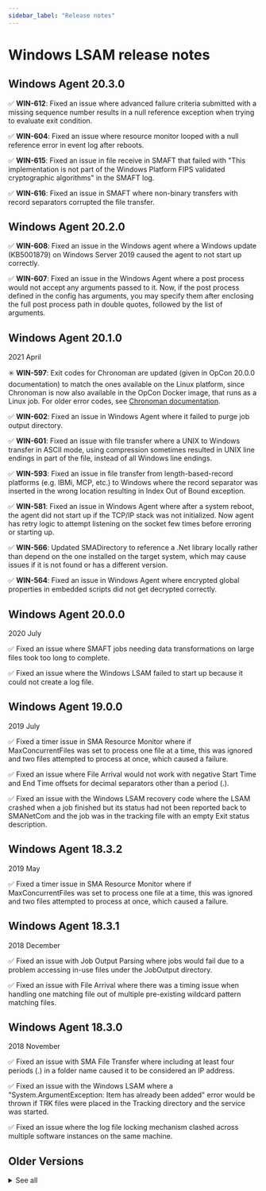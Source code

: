 ```yaml
---
sidebar_label: "Release notes"
---
```


# Windows LSAM release notes

## Windows Agent 20.3.0

:white_check_mark: **WIN-612**: Fixed an issue where advanced failure criteria submitted with a missing sequence number results in a null reference exception when trying to evaluate exit condition.

:white_check_mark: **WIN-604**: Fixed an issue where resource monitor looped with a null reference error in event log after reboots.

:white_check_mark: **WIN-615**: Fixed an issue in file receive in SMAFT that failed with "This implementation is not part of the Windows Platform FIPS validated cryptographic algorithms" in the SMAFT log. 

:white_check_mark: **WIN-616**: Fixed an issue in SMAFT where non-binary transfers with record separators corrupted the file transfer.

## Windows Agent 20.2.0

:white_check_mark: **WIN-608**: Fixed an issue in the Windows agent where a Windows update (KB5001879) on Windows Server 2019 caused the agent to not start up correctly.

:white_check_mark: **WIN-607**: Fixed an issue in the Windows Agent where a post process would not accept any arguments passed to it. Now, if the post process defined in the config has arguments, you may specify them after enclosing the full post process path in double quotes, followed by the list of arguments.

## Windows Agent 20.1.0

2021 April

:eight_spoked_asterisk: **WIN-597**: Exit codes for Chronoman are updated (given in OpCon 20.0.0 documentation) to match the ones available on the Linux platform, since Chronoman is now also available in the OpCon Docker image, that runs as a Linux job. For older error codes, see [Chronoman documentation](https://help.smatechnologies.com/opcon/core/v19.1/index.htm#Files/Utilities/Command-line%20Utilities/Chronoman.htm#Chronoman_Command_Line_and_Command_File_Errors).

:white_check_mark: **WIN-602**: Fixed an issue in Windows Agent where it failed to purge job output directory.

:white_check_mark: **WIN-601**: Fixed an issue with file transfer where a UNIX to Windows transfer in ASCII mode, using compression sometimes resulted in UNIX line endings in part of the file, instead of all Windows line endings.

:white_check_mark: **WIN-593**: Fixed an issue in file transfer from length-based-record platforms (e.g. IBMi, MCP, etc.) to Windows where the record separator was inserted in the wrong location resulting in Index Out of Bound exception.

:white_check_mark: **WIN-581**: Fixed an issue in Windows Agent where after a system reboot, the agent did not start up if the TCP/IP stack was not initialized. Now agent has retry logic to attempt listening on the socket few times before erroring or starting up.

:white_check_mark: **WIN-566**: Updated SMADirectory to reference a .Net library locally rather than depend on the one installed on the target system, which may cause issues if it is not found or has a different version.

:white_check_mark: **WIN-564**: Fixed an issue in Windows Agent where encrypted global properties in embedded scripts did not get decrypted correctly.

## Windows Agent 20.0.0

2020 July

:white_check_mark: Fixed an issue where SMAFT jobs needing data transformations on large files took too long to complete.

:white_check_mark: Fixed an issue where the Windows LSAM failed to start up because it could not create a log file.

## Windows Agent 19.0.0

2019 July

:white_check_mark: Fixed a timer issue in SMA Resource Monitor where if MaxConcurrentFiles was set to process one file at a time, this was ignored and two files attempted to process at once, which caused a failure.

:white_check_mark: Fixed an issue where File Arrival would not work with negative Start Time and End Time offsets for decimal separators other than a period (.).

:white_check_mark: Fixed an issue with the Windows LSAM recovery code where the LSAM crashed when a job finished but its status had not been reported back to SMANetCom and the job was in the tracking file with an empty Exit status description.

## Windows Agent 18.3.2

2019 May

:white_check_mark: Fixed a timer issue in SMA Resource Monitor where if MaxConcurrentFiles was set to process one file at a time, this was ignored and two files attempted to process at once, which caused a failure.

## Windows Agent 18.3.1

2018 December

:white_check_mark: Fixed an issue with Job Output Parsing where jobs would fail due to a problem accessing in-use files under the JobOutput directory.

:white_check_mark: Fixed an issue with File Arrival where there was a timing issue when handling one matching file out of multiple pre-existing wildcard pattern matching files.

## Windows Agent 18.3.0

2018 November

:white_check_mark: Fixed an issue with SMA File Transfer where including at least four periods (.) in a folder name caused it to be considered an IP address.

:white_check_mark: Fixed an issue with the Windows LSAM where a "System.ArgumentException: Item has already been added" error would be thrown if TRK files were placed in the Tracking directory and the service was started.

:white_check_mark: Fixed an issue where the log file locking mechanism clashed across multiple software instances on the same machine.

## Older Versions

<details>
<summary>See all</summary>
<br />

#### Windows Agent 18.2.0

2018 September

:white_check_mark: Fixed an issue with the Windows LSAM where an EBCIDIC file came over to Windows as UTF‌-8 instead of staying ANSI.  This was also delivered in the **17.1.4** version.

:white_check_mark: Fixed an issue with File Transfer jobs where files containing a wildcard going to a single file failed with an exit code 14099 "compression not supported" error.

#### Windows Agent 18.1.0

2018 June

:eight_spoked_asterisk: Added the ability to define Environment Variables to Windows Job Action: Embedded Script.

:white_check_mark: Fixed an issue with the Windows LSAM where it sometimes shutdown if it received a bad TLS connection request from SMANetCom.

:white_check_mark: Fixed an issue with File Transfer jobs where sometimes the destination file name was incorrect.

:white_check_mark: Fixed an issue in the ShowRunning utility where it threw an exception when invoked.

:white_check_mark: Fixed an issue with the Windows LSAM where the tracking file sometimes had erroneous data.

:white_check_mark: Fixed an issue in LSAM agent where an embedded script was not getting deleted from the temp location after job is completed.

:white_check_mark: Fixed an issue where Job Action: File Arrival was not able to monitor UNC paths.

#### Windows Agent 18.0.0

2018 February

:eight_spoked_asterisk: Added the ability to define Environment Variables to Windows Job Action: Run Program.

:white_check_mark: Fixed an issue where the Windows LSAM was sending messages with invalid encoding to OpCon which caused problems in SMANetCom.

:white_check_mark: Fixed an issue where Job Output Parsing was not performed with batch user permissions.

:white_check_mark: Fixed an issue in SMAHoliday where it sometimes displayed an incorrect message about dates being added to the calendar.

#### Windows Agent 17.1.0

2017 December

:eight_spoked_asterisk: Added the ability to define a RangeHoliday in the SMAHoliday utility.

:eight_spoked_asterisk: Updated Job Output Parsing in Job Action: Run Program to add the ability to use a wildcard to append multiple application logs.

:eight_spoked_asterisk: Added the ability to define more than two conditions for VariableHoliday settings in the SMAHoliday utility.

:eight_spoked_asterisk: Added support for Advanced Failure Criteria to Windows Job Action: File Arrival.

:eight_spoked_asterisk: Updated the Windows LSAM to return new exit codes for Windows Job Action: File Arrival.

:white_check_mark: Fixed an issue where during multi-file transfers, if the target platform did not support gzip, the data in all files was concatenated into a single file instead of the job failing.

:white_check_mark: Fixed an issue with Job Action: File Arrival where sometimes, if simultaneous files arrived, only one file was detected while others would not be processed after the restart of the job.

:white_check_mark: Fixed the description for the SMADirectory utility -c parameter to clarify that X represents month and M represents minute for the timespan.

:white_check_mark: Fixed an issue where use of an XML character in a path caused the JI.$ARRIVED FILE NAME property to be incorrect.

:white_check_mark: Fixed an issue where a job using a UNC path would sometimes fail if the UNC path was not manually mapped in a script. Now the job will work without any mapping script.

:white_check_mark: Fixed an issue with Job Action: File Arrival where a job would be marked "Finished OK" if a file with an old creation timestamp was moved into the watched folder.

:white_check_mark: Updated the description for Advanced Failure Criteria to note that job-related customized log entries will not be added to the Windows Event Log if Advanced Failure Criteria is used.

:white_check_mark: Fixed an issue in the Windows LSAM where certain VBScripts would hang if there was no active connected user session for the user who ran the VBScript via OpCon.  This was also released as part of **16.2.11**.

:white_check_mark: Fixed an issue with the Windows LSAM where sometimes the tracking file data was not flushed. As a result, the agent would throw a "root element missing" exception and would not process further jobs. This was also released as part of **16.2.11**.

#### Windows Agent 17.0.2

2017 July

:white_check_mark: Fixed an issue where use of an XML character in a path caused the JI.$ARRIVED FILE NAME property to be incorrect.

:white_check_mark: Fixed an issue with Job Action: File Arrival where sometimes, if simultaneous files arrived, only one file was detected while others would not be processed after the restart of the job.  This as also released as part of **16.2.7**.

:white_check_mark: Fixed the description for the SMADirectory utility -c parameter to clarify that X represents month and M represents minute for the timespan.

#### Windows Agent 17.0.0

2017 May

:eight_spoked_asterisk: Enhanced the Windows Agent to be able to decrypt any encrypted token values sent in OpCon messages.

:eight_spoked_asterisk: Added a new field to Windows Job Details: Custom Application Log. This option allows users to attach an external application log to a job's output to be searched for a matching string.

:eight_spoked_asterisk: If using a 32-bit Windows LSAM, the following compatibility requirements apply:

- Microsoft .NET Framework version 4.0
- TLS 1.1 and lower

:white_check_mark: Fixed an issue where the Windows LSAM failed to run commands using a UNC path. This was also released as part of **16.2.3**.

:white_check_mark: Fixed an issue where File Transfer jobs threw an error when transferring a large number of files. This was also released as part of **16.2.3**.

:white_check_mark: Fixed an issue where the SMADirectory utility could not process files without an extension. This was also released as part of **16.2.3**.

:white_check_mark: Fixed an issue where the SMADirectory utility could not qualify files that contained more than one period (.) in the file name, e.g., SMACL-Good.20170419012828.0038752515.cde.

:white_check_mark: Fixed an issue where the Job Output Retrieval Service (JORS) would sometimes fail to start if TLS was configured.  This was also released as part of **16.2.2**.

:white_check_mark: Fixed an issue where an Embedded Script job would fail if the path to the script file contained a space.

:white_check_mark: Fixed an issue where, if the tracking file had been corrupted, the Windows LSAM would not start, but loop endlessly and create log files.

:white_check_mark: Fixed an issue where a comma separator in the start and end offsets in a File Arrival job did not work correctly on a French OS machine.

:white_check_mark: Fixed an issue where the Windows LSAM would not recover active jobs properly upon service restart and would stop responding during recovery processing, preventing a connection from SMANetCom and any further any activity from the LSAM. This was also released as part of **16.2.3**.

:white_check_mark: Fixed an issue where file transfers of several thousand files from UNIX to Windows would throw a socket error with exit code 14007.

:white_check_mark: Fixed an issue where multi-instance log file access errors lead to the message, "The process cannot access the file."

:white_check_mark: Fixed an issue where the SMAFT agent was picking up the temporary folder for file transfer from the wrong section in the INI file.

#### Windows Agent 16.2.0

2016 December

:eight_spoked_asterisk: Added a new field to Windows Job Details: Run in Command Shell. This option allows users to run a defined Windows command in a command shell.

:eight_spoked_asterisk: Added the ability for users to define a global post process to run after a Job's execution at the agent level.

:eight_spoked_asterisk: The Windows LSAM will now use the default Working Directory as the location of the program run by the job.

:eight_spoked_asterisk: Added the ability to include Schedule Name in a Job Output filename.

:eight_spoked_asterisk: Added the ability to parse job output for Windows jobs to determine an exit code.

:white_check_mark: Fixed an issue where File Arrival jobs were using Offsets relative to the current date instead of the Schedule date.

:white_check_mark: Fixed an issue where Jobs on the Windows LSAM, using various types of runners, could not be killed if they were running a script stored centrally in OpCon.

#### Windows Agent 16.0.1

2016 August

:white_check_mark: Fixed an issue with the shared stdInHandle where all jobs using the stdInHandle hung if one job hung.

:white_check_mark: Fixed an issue in the SMADirectory utility where files were copied into the ProgramData directory although the Non-Recovery option was enabled.

#### Windows Agent 16.0.0

2016 June

:eight_spoked_asterisk: File transfer jobs can now use TLS 1.2 when going between Windows machines.

:eight_spoked_asterisk: Deployed with the Windows LSAM will be the SMADirectory utility that replaces the SMADeleteOldFiles utility used regularly with the SMAUtility schedule to keep directories clean and the cleardir (FR) program deployed overseas at customer sites. This new utility merges the features of both programs:

- Delete
- Zip
- Move
- Copy
The Move and Copy features are for full recursive directories.

:eight_spoked_asterisk: Added new SMAFT Configuration Setting, TlsSmaftServerSocket, and updated SmaftServerSocket to support TLS 1.2 File Transfer protocol.

</details>
